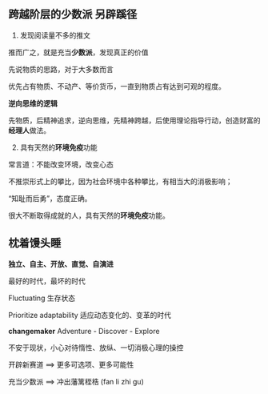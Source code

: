 
## 跨越阶层的少数派 另辟蹊径

1. 发现阅读量不多的推文

推而广之，就是充当**少数派**，发现真正的价值

先说物质的思路，对于大多数而言

优先占有物质、不动产、等价货币，一直到物质占有达到可观的程度。

**逆向思维的逻辑**

先物质，后精神追求，逆向思维，先精神跨越，后使用理论指导行动，创造财富的**经理人**做法。

2. 具有天然的**环境免疫**功能

常言道：不能改变环境，改变心态

不推崇形式上的攀比，因为社会环境中各种攀比，有相当大的消极影响；

“知耻而后勇”，态度正确。

很大不断取得成就的人，具有天然的**环境免疫**功能。

## 枕着馒头睡

**独立、自主、开放、直觉、自演进**

最好的时代，最坏的时代

Fluctuating 生存状态

Prioritize adaptability 适应动态变化的、变革的时代

**changemaker** Adventure - Discover - Explore

不安于现状，小心对待惰性、放纵、一切消极心理的操控

开辟新赛道 ==>
更多可选项、更多可能性

充当少数派 ==>
冲出藩篱桎梏 (fan li zhi gu) 







